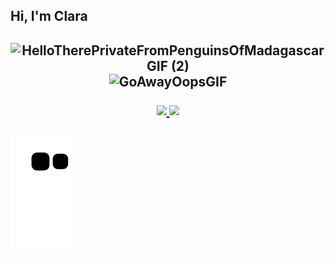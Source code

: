 
<h2> Hi, I'm Clara<h2>

<div align="center">
  
![HelloTherePrivateFromPenguinsOfMadagascarGIF (2)](https://user-images.githubusercontent.com/111030247/203647919-0a15f3ab-154b-4545-8bf2-bfdd2869c6cc.gif)
![GoAwayOopsGIF](https://user-images.githubusercontent.com/111030247/203648852-6d9358af-9023-4e53-a856-cc58b25ef3e1.gif)

  <a href="https://github.com/clarabarretto">
  <img height="180em"  src="https://github-readme-stats.vercel.app/api?username=clarabarretto&show_icons=true&theme=highcontrast&include_all_commits=true&count_private=true"/>
  <img height="180em" src="https://github-readme-stats.vercel.app/api/top-langs/?username=clarabarretto&layout=compact&langs_count=7&theme=highcontrast"/>
</div>

 ![Snake animation](https://github.com/clarabarretto/clarabarretto/blob/output/github-contribution-grid-snake.svg)

  
